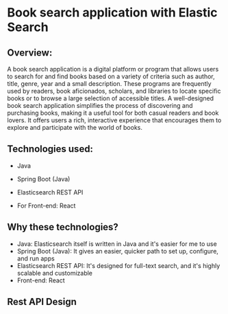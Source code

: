 # Book search application with Elastic Search

## Overview:

A book search application is a digital platform or program that allows users to search for and find books based on a variety of criteria such as author, title, genre, year and a small description. These programs are frequently used by readers, book aficionados, scholars, and libraries to locate specific books or to browse a large selection of accessible titles. A well-designed book search application simplifies the process of discovering and purchasing books, making it a useful tool for both casual readers and book lovers. It offers users a rich, interactive experience that encourages them to explore and participate with the world of books.

## Technologies used: 

- Java
* Spring Boot (Java)
+ Elasticsearch REST API
* For Front-end: React

## Why these technologies?

- Java: Elasticsearch itself is written in Java and it's easier for me to use
- Spring Boot (Java): It gives an easier, quicker path to set up, configure, and run apps
- Elasticsearch REST API: It's designed for full-text search, and it's highly scalable and customizable
- Front-end: React

## Rest API Design


